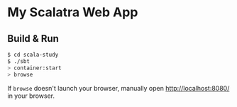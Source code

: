 # My Scalatra Web App #

## Build & Run ##

```sh
$ cd scala-study
$ ./sbt
> container:start
> browse
```

If `browse` doesn't launch your browser, manually open [http://localhost:8080/](http://localhost:8080/) in your browser.
